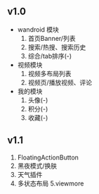  ## v1.0
 - wandroid 模块 
    1. 首页Banner/列表
    2. 搜索/热搜、搜索历史
    3. 综合/tab排序(-)
 - 视频模块
    1. 视频多布局列表
    2. 视频页/播放视频、评论
 - 我的模块
    1. 头像(-)
    2. 积分(-)
    3. 收藏(-)
 ## v1.1
 1. FloatingActionButton
 2. 黑夜模式/换肤
 3. 天气插件
 4. 多状态布局
 5.viewmore
 

